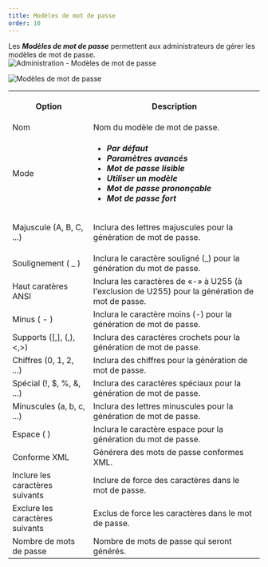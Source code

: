```yaml
---
title: Modèles de mot de passe
order: 10
---
```

Les ***Modèles de mot de passe*** permettent aux administrateurs de gérer les modèles de mot de passe.  
![Administration - Modèles de mot de passe](/img/fr/server/clip10401.png)  

![Modèles de mot de passe](/img/fr/server/clip10402.png)  

<table>
	<tr>
		<th>

Option 
		</th>
		<th>
Description 
		</th>
	</tr>
	<tr>
		<td>
Nom 
		</td>
		<td>
Nom du modèle de mot de passe. 
		</td>
	</tr>
	<tr>
		<td>
Mode 
		</td>
		<td>
* ***Par défaut*** 
* ***Paramètres avancés*** 
* ***Mot de passe lisible*** 
* ***Utiliser un modèle*** 
* ***Mot de passe prononçable*** 
* ***Mot de passe fort*** 
		</td>
	</tr>
	<tr>
		<td>
Majuscule (A, B, C, ...) 
		</td>
		<td>
Inclura des lettres majuscules pour la génération de mot de passe. 
		</td>
	</tr>
	<tr>
		<td>
Soulignement ( _ ) 
		</td>
		<td>
Inclura le caractère souligné (_) pour la génération du mot de passe. 
		</td>
	</tr>
	<tr>
		<td>
Haut caratères ANSI 
		</td>
		<td>
Inclura les caractères de «-» à U255 (à l&apos;exclusion de U255) pour la génération de mot de passe. 
		</td>
	</tr>
	<tr>
		<td>
Minus ( - ) 
		</td>
		<td>
Inclura le caractère moins (-) pour la génération de mot de passe. 
		</td>
	</tr>
	<tr>
		<td>
Supports ([,], (,), &lt;,&gt;) 
		</td>
		<td>
Inclura des caractères crochets pour la génération de mot de passe. 
		</td>
	</tr>
	<tr>
		<td>
Chiffres (0, 1, 2, ...) 
		</td>
		<td>
Inclura des chiffres pour la génération de mot de passe. 
		</td>
	</tr>
	<tr>
		<td>
Spécial (!, $, %, &amp;, ...) 
		</td>
		<td>
Inclura des caractères spéciaux pour la génération de mot de passe. 
		</td>
	</tr>
	<tr>
		<td>
Minuscules (a, b, c, ...) 
		</td>
		<td>
Inclura des lettres minuscules pour la génération de mot de passe. 
		</td>
	</tr>
	<tr>
		<td>
Espace ( ) 
		</td>
		<td>
Inclura le caractère espace pour la génération du mot de passe. 
		</td>
	</tr>
	<tr>
		<td>
Conforme XML 
		</td>
		<td>
Générera des mots de passe conformes XML. 
		</td>
	</tr>
	<tr>
		<td>
Inclure les caractères suivants 
		</td>
		<td>
Inclure de force des caractères dans le mot de passe. 
		</td>
	</tr>
	<tr>
		<td>
Exclure les caractères suivants 
		</td>
		<td>
Exclus de force les caractères dans le mot de passe. 
		</td>
	</tr>
	<tr>
		<td>
Nombre de mots de passe 
		</td>
		<td>
Nombre de mots de passe qui seront générés. 
		</td>
	</tr>
</table>



